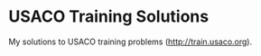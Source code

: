 USACO Training Solutions
==============

My solutions to USACO training problems (http://train.usaco.org).
